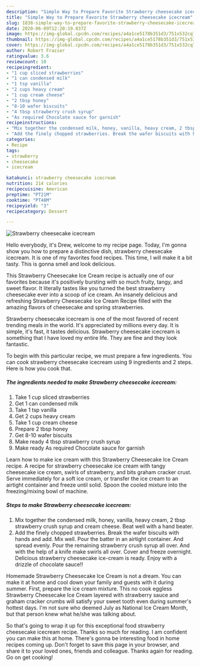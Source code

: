 ```yaml
---
description: "Simple Way to Prepare Favorite Strawberry cheesecake icecream"
title: "Simple Way to Prepare Favorite Strawberry cheesecake icecream"
slug: 1838-simple-way-to-prepare-favorite-strawberry-cheesecake-icecream
date: 2020-06-09T12:20:19.037Z
image: https://img-global.cpcdn.com/recipes/a4a1ce5178b351d3/751x532cq70/strawberry-cheesecake-icecream-recipe-main-photo.jpg
thumbnail: https://img-global.cpcdn.com/recipes/a4a1ce5178b351d3/751x532cq70/strawberry-cheesecake-icecream-recipe-main-photo.jpg
cover: https://img-global.cpcdn.com/recipes/a4a1ce5178b351d3/751x532cq70/strawberry-cheesecake-icecream-recipe-main-photo.jpg
author: Robert Frazier
ratingvalue: 3.6
reviewcount: 10
recipeingredient:
- "1 cup sliced strawberries"
- "1 can condensed milk"
- "1 tsp vanilla"
- "2 cups heavy cream"
- "1 cup cream cheese"
- "2 tbsp honey"
- "8-10 wafer biscuits"
- "4 tbsp strawberry crush syrup"
- "As required Chocolate sauce for garnish"
recipeinstructions:
- "Mix together the condensed milk, honey, vanilla, heavy cream, 2 tbsp strawberry crush syrup and cream cheese. Beat well with a hand beater."
- "Add the finely chopped strawberries. Break the wafer biscuits with hands and add. Mix well. Pour the batter in an airtight container. And spread evenly. Pour the remaining strawberry crush syrup all over. And with the help of a knife make swirls all over. Cover and freeze overnight. Delicious strawberry cheesecake ice-cream is ready. Enjoy with a drizzle of chocolate sauce!!"
categories:
- Recipe
tags:
- strawberry
- cheesecake
- icecream

katakunci: strawberry cheesecake icecream 
nutrition: 214 calories
recipecuisine: American
preptime: "PT21M"
cooktime: "PT48M"
recipeyield: "3"
recipecategory: Dessert

---
```



![Strawberry cheesecake icecream](https://img-global.cpcdn.com/recipes/a4a1ce5178b351d3/751x532cq70/strawberry-cheesecake-icecream-recipe-main-photo.jpg)

Hello everybody, it's Drew, welcome to my recipe page. Today, I'm gonna show you how to prepare a distinctive dish, strawberry cheesecake icecream. It is one of my favorites food recipes. This time, I will make it a bit tasty. This is gonna smell and look delicious.

This Strawberry Cheesecake Ice Cream recipe is actually one of our favorites because it&#39;s positively bursting with so much fruity, tangy, and sweet flavor. It literally tastes like you turned the best strawberry cheesecake ever into a scoop of ice cream. An insanely delicious and refreshing Strawberry Cheesecake Ice Cream Recipe filled with the amazing flavors of cheesecake and spring strawberries.

Strawberry cheesecake icecream is one of the most favored of recent trending meals in the world. It's appreciated by millions every day. It is simple, it's fast, it tastes delicious. Strawberry cheesecake icecream is something that I have loved my entire life. They are fine and they look fantastic.


To begin with this particular recipe, we must prepare a few ingredients. You can cook strawberry cheesecake icecream using 9 ingredients and 2 steps. Here is how you cook that.

<!--inarticleads1-->

##### The ingredients needed to make Strawberry cheesecake icecream:

1. Take 1 cup sliced strawberries
1. Get 1 can condensed milk
1. Take 1 tsp vanilla
1. Get 2 cups heavy cream
1. Take 1 cup cream cheese
1. Prepare 2 tbsp honey
1. Get 8-10 wafer biscuits
1. Make ready 4 tbsp strawberry crush syrup
1. Make ready As required Chocolate sauce for garnish


Learn how to make ice cream with this Strawberry Cheesecake Ice Cream recipe. A recipe for strawberry cheesecake ice cream with tangy cheesecake ice cream, swirls of strawberry, and bits graham cracker crust. Serve immediately for a soft ice cream, or transfer the ice cream to an airtight container and freeze until solid. Spoon the cooled mixture into the freezing/mixing bowl of machine. 

<!--inarticleads2-->

##### Steps to make Strawberry cheesecake icecream:

1. Mix together the condensed milk, honey, vanilla, heavy cream, 2 tbsp strawberry crush syrup and cream cheese. Beat well with a hand beater.
1. Add the finely chopped strawberries. Break the wafer biscuits with hands and add. Mix well. Pour the batter in an airtight container. And spread evenly. Pour the remaining strawberry crush syrup all over. And with the help of a knife make swirls all over. Cover and freeze overnight. Delicious strawberry cheesecake ice-cream is ready. Enjoy with a drizzle of chocolate sauce!!


Homemade Strawberry Cheesecake Ice Cream is not a dream. You can make it at home and cool down your family and guests with it during summer. First, prepare the ice cream mixture. This no cook eggless Strawberry Cheesecake Ice Cream layered with strawberry sauce and graham cracker crumbs will satisfy your sweet tooth even during summer&#39;s hottest days. I&#39;m not sure who deemed July as National Ice Cream Month, but that person knew what he/she was talking about. 

So that's going to wrap it up for this exceptional food strawberry cheesecake icecream recipe. Thanks so much for reading. I am confident you can make this at home. There's gonna be interesting food in home recipes coming up. Don't forget to save this page in your browser, and share it to your loved ones, friends and colleague. Thanks again for reading. Go on get cooking!
